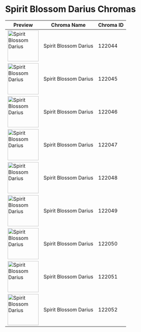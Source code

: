 # Spirit Blossom Darius Chromas

| Preview | Chroma Name | Chroma ID |
|---|---|---|
| <img src='https://raw.communitydragon.org/latest/plugins/rcp-be-lol-game-data/global/default/v1/champion-chroma-images/122/122044.png' alt='Spirit Blossom Darius' width='100'> | Spirit Blossom Darius | 122044 |
| <img src='https://raw.communitydragon.org/latest/plugins/rcp-be-lol-game-data/global/default/v1/champion-chroma-images/122/122045.png' alt='Spirit Blossom Darius' width='100'> | Spirit Blossom Darius | 122045 |
| <img src='https://raw.communitydragon.org/latest/plugins/rcp-be-lol-game-data/global/default/v1/champion-chroma-images/122/122046.png' alt='Spirit Blossom Darius' width='100'> | Spirit Blossom Darius | 122046 |
| <img src='https://raw.communitydragon.org/latest/plugins/rcp-be-lol-game-data/global/default/v1/champion-chroma-images/122/122047.png' alt='Spirit Blossom Darius' width='100'> | Spirit Blossom Darius | 122047 |
| <img src='https://raw.communitydragon.org/latest/plugins/rcp-be-lol-game-data/global/default/v1/champion-chroma-images/122/122048.png' alt='Spirit Blossom Darius' width='100'> | Spirit Blossom Darius | 122048 |
| <img src='https://raw.communitydragon.org/latest/plugins/rcp-be-lol-game-data/global/default/v1/champion-chroma-images/122/122049.png' alt='Spirit Blossom Darius' width='100'> | Spirit Blossom Darius | 122049 |
| <img src='https://raw.communitydragon.org/latest/plugins/rcp-be-lol-game-data/global/default/v1/champion-chroma-images/122/122050.png' alt='Spirit Blossom Darius' width='100'> | Spirit Blossom Darius | 122050 |
| <img src='https://raw.communitydragon.org/latest/plugins/rcp-be-lol-game-data/global/default/v1/champion-chroma-images/122/122051.png' alt='Spirit Blossom Darius' width='100'> | Spirit Blossom Darius | 122051 |
| <img src='https://raw.communitydragon.org/latest/plugins/rcp-be-lol-game-data/global/default/v1/champion-chroma-images/122/122052.png' alt='Spirit Blossom Darius' width='100'> | Spirit Blossom Darius | 122052 |
